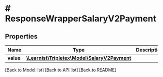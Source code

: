 # # ResponseWrapperSalaryV2Payment

## Properties

Name | Type | Description | Notes
------------ | ------------- | ------------- | -------------
**value** | [**\Learnist\Tripletex\Model\SalaryV2Payment**](SalaryV2Payment.md) |  | [optional]

[[Back to Model list]](../../README.md#models) [[Back to API list]](../../README.md#endpoints) [[Back to README]](../../README.md)
